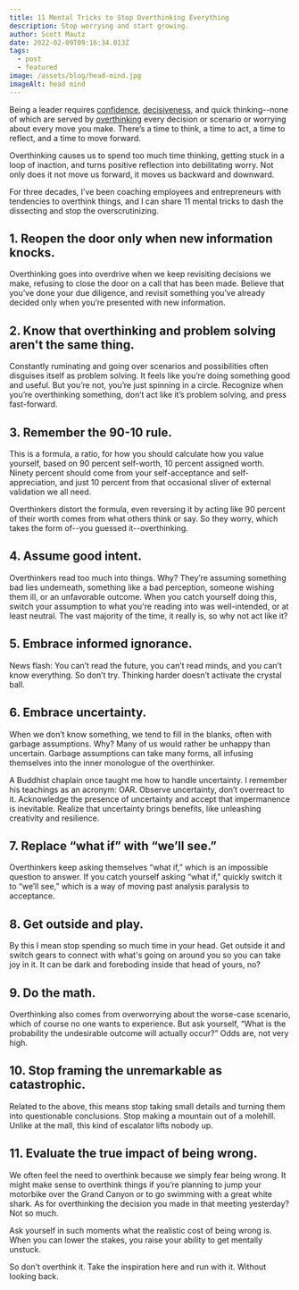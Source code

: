 ```yaml
---
title: 11 Mental Tricks to Stop Overthinking Everything
description: Stop worrying and start growing.
author: Scott Mautz
date: 2022-02-09T09:16:34.013Z
tags:
  - post
  - featured
image: /assets/blog/head-mind.jpg
imageAlt: head mind
---
```

Being a leader requires [confidence](https://www.inc.com/scott-mautz/7-telltale-signs-youre-leading-from-fear-how-to-do-opposite.html), [decisiveness](https://www.inc.com/scott-mautz/these-5-well-intended-behaviors-make-you-look-very-indecisive.html), and quick thinking--none of which are served by [overthinking](https://www.inc.com/lolly-daskal/10-simple-ways-you-can-stop-yourself-from-overthinking.html) every decision or scenario or worrying about every move you make. There’s a time to think, a time to act, a time to reflect, and a time to move forward.

Overthinking causes us to spend too much time thinking, getting stuck in a loop of inaction, and turns positive reflection into debilitating worry. Not only does it not move us forward, it moves us backward and downward.

For three decades, I’ve been coaching employees and entrepreneurs with tendencies to overthink things, and I can share 11 mental tricks to dash the dissecting and stop the overscrutinizing.

## 1. Reopen the door only when new information knocks.

Overthinking goes into overdrive when we keep revisiting decisions we make, refusing to close the door on a call that has been made. Believe that you’ve done your due diligence, and revisit something you’ve already decided only when you’re presented with new information.

## 2. Know that overthinking and problem solving aren't the same thing.

Constantly ruminating and going over scenarios and possibilities often disguises itself as problem solving. It feels like you’re doing something good and useful. But you’re not, you’re just spinning in a circle. Recognize when you’re overthinking something, don’t act like it’s problem solving, and press fast-forward.

## 3. Remember the 90-10 rule.

This is a formula, a ratio, for how you should calculate how you value yourself, based on 90 percent self-worth, 10 percent assigned worth. Ninety percent should come from your self-acceptance and self-appreciation, and just 10 percent from that occasional sliver of external validation we all need.

Overthinkers distort the formula, even reversing it by acting like 90 percent of their worth comes from what others think or say. So they worry, which takes the form of--you guessed it--overthinking.

## 4. Assume good intent.

Overthinkers read too much into things. Why? They’re assuming something bad lies underneath, something like a bad perception, someone wishing them ill, or an unfavorable outcome. When you catch yourself doing this, switch your assumption to what you're reading into was well-intended, or at least neutral. The vast majority of the time, it really is, so why not act like it?

## 5. Embrace informed ignorance.

News flash: You can’t read the future, you can’t read minds, and you can’t know everything. So don’t try. Thinking harder doesn’t activate the crystal ball.

## 6. Embrace uncertainty.

When we don’t know something, we tend to fill in the blanks, often with garbage assumptions. Why? Many of us would rather be unhappy than uncertain. Garbage assumptions can take many forms, all infusing themselves into the inner monologue of the overthinker.

A Buddhist chaplain once taught me how to handle uncertainty. I remember his teachings as an acronym: OAR. Observe uncertainty, don’t overreact to it. Acknowledge the presence of uncertainty and accept that impermanence is inevitable. Realize that uncertainty brings benefits, like unleashing creativity and resilience.

## 7. Replace “what if” with “we’ll see.”

Overthinkers keep asking themselves “what if,” which is an impossible question to answer. If you catch yourself asking “what if,” quickly switch it to “we’ll see,” which is a way of moving past analysis paralysis to acceptance.

## 8. Get outside and play.

By this I mean stop spending so much time in your head. Get outside it and switch gears to connect with what's going on around you so you can take joy in it. It can be dark and foreboding inside that head of yours, no?

## 9. Do the math.

Overthinking also comes from overworrying about the worse-case scenario, which of course no one wants to experience. But ask yourself, “What is the probability the undesirable outcome will actually occur?” Odds are, not very high.

## 10. Stop framing the unremarkable as catastrophic.

Related to the above, this means stop taking small details and turning them into questionable conclusions. Stop making a mountain out of a molehill. Unlike at the mall, this kind of escalator lifts nobody up.

## 11. Evaluate the true impact of being wrong.

We often feel the need to overthink because we simply fear being wrong. It might make sense to overthink things if you’re planning to jump your motorbike over the Grand Canyon or to go swimming with a great white shark. As for overthinking the decision you made in that meeting yesterday? Not so much.

Ask yourself in such moments what the realistic cost of being wrong is. When you can lower the stakes, you raise your ability to get mentally unstuck.

So don’t overthink it. Take the inspiration here and run with it. Without looking back.